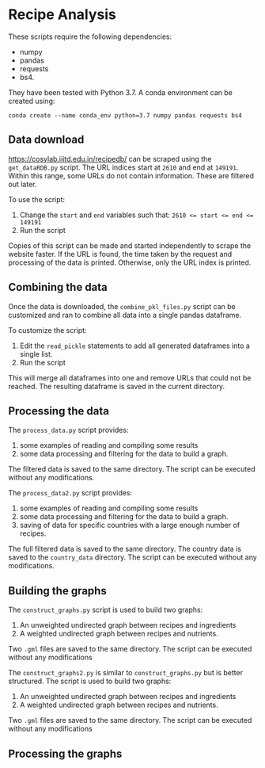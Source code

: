 # Recipe Analysis

These scripts require the following dependencies:
- numpy
- pandas
- requests
- bs4.

They have been tested with Python 3.7.
A conda environment can be created using:
``` 
conda create --name conda_env python=3.7 numpy pandas requests bs4
```

## Data download
https://cosylab.iiitd.edu.in/recipedb/ can be scraped using the `get_dataRDB.py` script.
The URL indices start at `2610` and end at `149191`. 
Within this range, some URLs do not contain information. 
These are filtered out later.

To use the script:
1. Change the `start` and `end` variables such that: `2610 <= start <= end <= 149191`
2. Run the script

Copies of this script can be made and started independently to scrape the website faster.
If the URL is found, the time taken by the request and processing of the data is printed. 
Otherwise, only the URL index is printed.  

## Combining the data
Once the data is downloaded, the `combine_pkl_files.py` script can be customized and ran to combine all data
into a single pandas dataframe.

To customize the script:
1. Edit the `read_pickle` statements to add all generated dataframes into a single list.
2. Run the script

This will merge all dataframes into one and remove URLs that could not be reached.
The resulting dataframe is saved in the current directory.

## Processing the data
The `process_data.py` script provides:
1. some examples of reading and compiling some results
2. some data processing and filtering for the data to build a graph.

The filtered data is saved to the same directory.
The script can be executed without any modifications.


The `process_data2.py` script provides:
1. some examples of reading and compiling some results
2. some data processing and filtering for the data to build a graph.
3. saving of data for specific countries with a large enough number of recipes.

The full filtered data is saved to the same directory.
The country data is saved to the `country_data` directory.
The script can be executed without any modifications.

## Building the graphs
The `construct_graphs.py` script is used to build two graphs:
1. An unweighted undirected graph between recipes and ingredients
2. A weighted undirected graph between recipes and nutrients.

Two `.gml` files are saved to the same directory.
The script can be executed without any modifications

The `construct_graphs2.py` is similar to `construct_graphs.py` but is better structured.
The script is used to build two graphs:
1. An unweighted undirected graph between recipes and ingredients
2. A weighted undirected graph between recipes and nutrients.

Two `.gml` files are saved to the same directory.
The script can be executed without any modifications


## Processing the graphs
